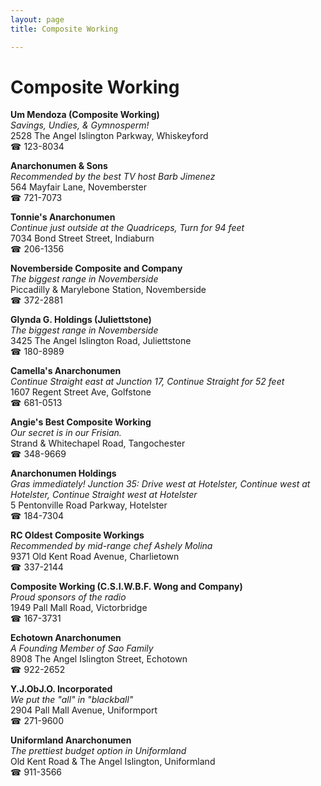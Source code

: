 ```yaml
---
layout: page 
title: Composite Working

---
```



# Composite Working


 **Um Mendoza (Composite Working)**  
_Savings, Undies, & Gymnosperm!_  
2528 The Angel Islington Parkway, Whiskeyford  
☎ 123-8034

**Anarchonumen & Sons**  
_Recommended by the best TV host Barb Jimenez_  
564 Mayfair Lane, Novemberster  
☎ 721-7073

**Tonnie's Anarchonumen**  
_Continue just outside at the Quadriceps, Turn for 94 feet_  
7034 Bond Street Street, Indiaburn  
☎ 206-1356

**Novemberside Composite and Company**  
_The biggest range in Novemberside_  
Piccadilly & Marylebone Station, Novemberside  
☎ 372-2881

**Glynda G. Holdings (Juliettstone)**  
_The biggest range in Novemberside_  
3425 The Angel Islington Road, Juliettstone  
☎ 180-8989

**Camella's Anarchonumen**  
_Continue Straight east at Junction 17, Continue Straight for 52 feet_  
1607 Regent Street Ave, Golfstone  
☎ 681-0513

**Angie's Best Composite Working**  
_Our secret is in our Frisian._  
Strand & Whitechapel Road, Tangochester  
☎ 348-9669

**Anarchonumen Holdings**  
_Gras immediately! 
Junction 35: Drive west at Hotelster, Continue west at Hotelster, Continue Straight west at Hotelster_  
5 Pentonville Road Parkway, Hotelster  
☎ 184-7304

**RC Oldest Composite Workings**  
_Recommended by mid-range chef Ashely Molina_  
9371 Old Kent Road Avenue, Charlietown  
☎ 337-2144

**Composite Working (C.S.I.W.B.F. Wong and Company)**  
_Proud sponsors of the radio_  
1949 Pall Mall Road, Victorbridge  
☎ 167-3731

**Echotown Anarchonumen**  
_A Founding Member of Sao Family_  
8908 The Angel Islington Street, Echotown  
☎ 922-2652

**Y.J.ObJ.O. Incorporated**  
_We put the "all" in "blackball"_  
2904 Pall Mall Avenue, Uniformport  
☎ 271-9600

**Uniformland Anarchonumen**  
_The prettiest budget option in Uniformland_  
Old Kent Road & The Angel Islington, Uniformland  
☎ 911-3566

